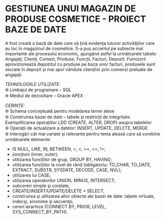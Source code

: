 # GESTIUNEA UNUI MAGAZIN DE PRODUSE COSMETICE - PROIECT BAZE DE DATE

A fost creată o bază de date care să țină evidența tuturor activităților care au loc în magazinul de cosmetice. S-a pus accentul pe subiecte mai importante ale procesului economic, ajungând astfel la următoarele tabele: Angajați, Clienți, Comezi, Produse, Funcții, Facturi, Depozit.
Furnizorii aprovizionează depozitul cu produse pe baza unor facturi, produsele sunt stocate în depozit și mai apoi vândute clienților prin comenzi preluate de angajați.


*TEHNOLOGIILE UTILIZATE:* <br />
֍ Limbajul de programare – SQL <br />
֍ Mediul de dezvoltare – Oracle APEX <br />

*CERINȚE:* <br />
֍ Schema conceptuală pentru modelarea temei alese <br />
֍ Construirea bazei de date – tabele și restricții de integritate. Exemplificarea operațiilor LDD (CREATE, ALTER, DROP) asupra tabelelor <br />
֍ Operații de actualizare a datelor: INSERT, UPDATE, DELETE, MERGE <br />
֍ Interogări cât mai variate și relevante pentru tema aleasă care să combine următoarele elemente: <br />
+ IS NULL, LIKE, IN, BETWEEN, >, <, >=, <=, !=; <br />
+ joncţiuni (inner, outer); <br />
+ utilizarea funcțiilor de grup, GROUP BY, HAVING; <br />
+ utilizarea funcțiilor la nivel de rând (obligatoriu: TO_CHAR, TO_DATE, EXTRACT, SUBSTR, SYSDATE, DECODE, CASE, NVL); <br />
+ utilizarea lui CASE; <br />
+ utilizarea operatorilor UNION, MINUS, INTERSECT; <br />
+ subcereri simple şi corelate; <br />
+ CREATE/INSERT/UPDATE/DELETE + SELECT; <br />
+ construirea şi utilizarea altor obiecte ale bazei de date: tabele virtuale, indecşi, sinonime şi secvenţe; <br />
+ cereri ierarhice (CONNECT BY, PRIOR, LEVEL, SYS_CONNECT_BY_PATH). <br />
